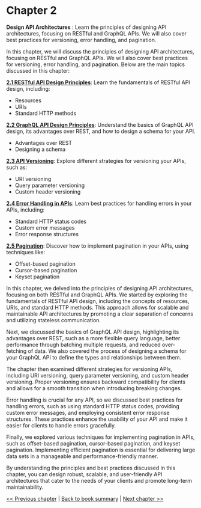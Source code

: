 # Chapter 2

**Design API Architectures** : Learn the principles of designing API architectures, focusing on RESTful and GraphQL APIs. We will also cover best practices for versioning, error handling, and pagination.


In this chapter, we will discuss the principles of designing API architectures, focusing on RESTful and GraphQL APIs. We will also cover best practices for versioning, error handling, and pagination. Below are the main topics discussed in this chapter:

[**2.1 RESTful API Design Principles**](2.1-restful-api-design-principles.md): Learn the fundamentals of RESTful API design, including:

- Resources
- URIs
- Standard HTTP methods

[**2.2 GraphQL API Design Principles**](2.2-graphql-api-design-principles.md): Understand the basics of GraphQL API design, its advantages over REST, and how to design a schema for your API.

- Advantages over REST
- Designing a schema

[**2.3 API Versioning**](2.3-api-versioning-explore-different-strategies-for-versioning-your-apis.md): Explore different strategies for versioning your APIs, such as:

- URI versioning
- Query parameter versioning
- Custom header versioning

[**2.4 Error Handling in APIs**](2.4-error-handling-in-apis.md): Learn best practices for handling errors in your APIs, including:

- Standard HTTP status codes
- Custom error messages
- Error response structures

[**2.5 Pagination**](2.5-pagination.md): Discover how to implement pagination in your APIs, using techniques like:

- Offset-based pagination
- Cursor-based pagination
- Keyset pagination

In this chapter, we delved into the principles of designing API architectures, focusing on both RESTful and GraphQL APIs. We started by exploring the fundamentals of RESTful API design, including the concepts of resources, URIs, and standard HTTP methods. This approach allows for scalable and maintainable API architectures by promoting a clear separation of concerns and utilizing stateless communication.

Next, we discussed the basics of GraphQL API design, highlighting its advantages over REST, such as a more flexible query language, better performance through batching multiple requests, and reduced over-fetching of data. We also covered the process of designing a schema for your GraphQL API to define the types and relationships between them.

The chapter then examined different strategies for versioning APIs, including URI versioning, query parameter versioning, and custom header versioning. Proper versioning ensures backward compatibility for clients and allows for a smooth transition when introducing breaking changes.

Error handling is crucial for any API, so we discussed best practices for handling errors, such as using standard HTTP status codes, providing custom error messages, and employing consistent error response structures. These practices enhance the usability of your API and make it easier for clients to handle errors gracefully.

Finally, we explored various techniques for implementing pagination in APIs, such as offset-based pagination, cursor-based pagination, and keyset pagination. Implementing efficient pagination is essential for delivering large data sets in a manageable and performance-friendly manner.

By understanding the principles and best practices discussed in this chapter, you can design robust, scalable, and user-friendly API architectures that cater to the needs of your clients and promote long-term maintainability.


[<< Previous chapter](../chapter-1/Readme.md) | [Back to book summary](../Readme.md) | [Next chapter >>](../chapter-3/Readme.md)